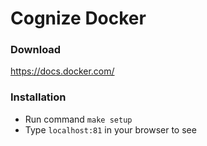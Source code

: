 # Cognize Docker

### Download

https://docs.docker.com/

### Installation

- Run command `make setup`
- Type `localhost:81` in your browser to see
